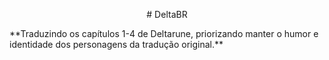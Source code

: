 <p align="center">
# DeltaBR
</p>
**Traduzindo os capítulos 1-4 de Deltarune, priorizando manter o humor e identidade dos personagens da tradução original.**
